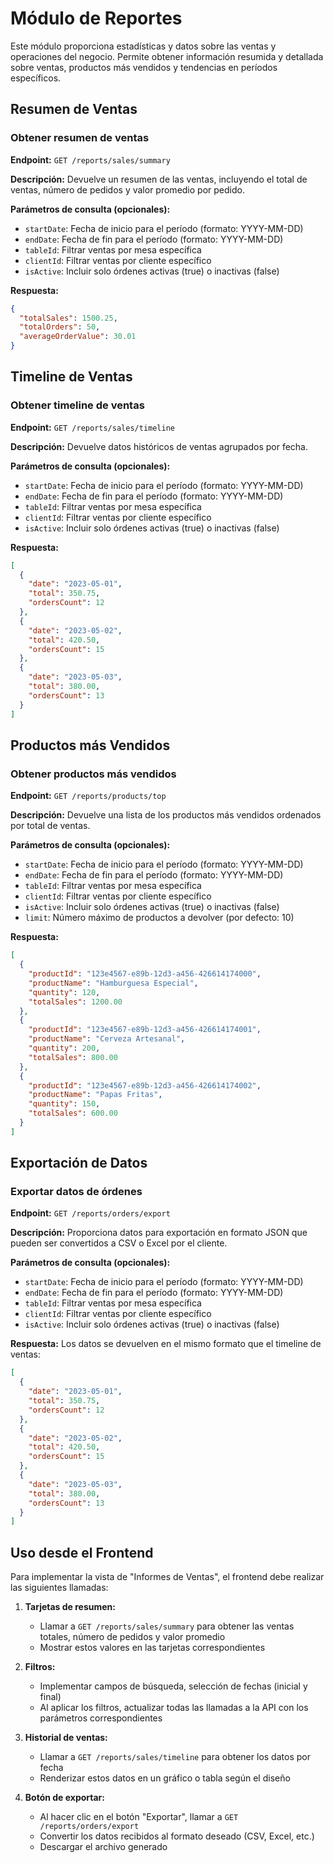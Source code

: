 # Módulo de Reportes

Este módulo proporciona estadísticas y datos sobre las ventas y operaciones del negocio. Permite obtener información resumida y detallada sobre ventas, productos más vendidos y tendencias en períodos específicos.

## Resumen de Ventas

### Obtener resumen de ventas

**Endpoint:** `GET /reports/sales/summary`

**Descripción:** Devuelve un resumen de las ventas, incluyendo el total de ventas, número de pedidos y valor promedio por pedido.

**Parámetros de consulta (opcionales):**
- `startDate`: Fecha de inicio para el período (formato: YYYY-MM-DD)
- `endDate`: Fecha de fin para el período (formato: YYYY-MM-DD)
- `tableId`: Filtrar ventas por mesa específica
- `clientId`: Filtrar ventas por cliente específico
- `isActive`: Incluir solo órdenes activas (true) o inactivas (false)

**Respuesta:**

```json
{
  "totalSales": 1500.25,
  "totalOrders": 50,
  "averageOrderValue": 30.01
}
```

## Timeline de Ventas

### Obtener timeline de ventas

**Endpoint:** `GET /reports/sales/timeline`

**Descripción:** Devuelve datos históricos de ventas agrupados por fecha.

**Parámetros de consulta (opcionales):**
- `startDate`: Fecha de inicio para el período (formato: YYYY-MM-DD)
- `endDate`: Fecha de fin para el período (formato: YYYY-MM-DD)
- `tableId`: Filtrar ventas por mesa específica
- `clientId`: Filtrar ventas por cliente específico
- `isActive`: Incluir solo órdenes activas (true) o inactivas (false)

**Respuesta:**

```json
[
  {
    "date": "2023-05-01",
    "total": 350.75,
    "ordersCount": 12
  },
  {
    "date": "2023-05-02",
    "total": 420.50,
    "ordersCount": 15
  },
  {
    "date": "2023-05-03",
    "total": 380.00,
    "ordersCount": 13
  }
]
```

## Productos más Vendidos

### Obtener productos más vendidos

**Endpoint:** `GET /reports/products/top`

**Descripción:** Devuelve una lista de los productos más vendidos ordenados por total de ventas.

**Parámetros de consulta (opcionales):**
- `startDate`: Fecha de inicio para el período (formato: YYYY-MM-DD)
- `endDate`: Fecha de fin para el período (formato: YYYY-MM-DD)
- `tableId`: Filtrar ventas por mesa específica
- `clientId`: Filtrar ventas por cliente específico
- `isActive`: Incluir solo órdenes activas (true) o inactivas (false)
- `limit`: Número máximo de productos a devolver (por defecto: 10)

**Respuesta:**

```json
[
  {
    "productId": "123e4567-e89b-12d3-a456-426614174000",
    "productName": "Hamburguesa Especial",
    "quantity": 120,
    "totalSales": 1200.00
  },
  {
    "productId": "123e4567-e89b-12d3-a456-426614174001",
    "productName": "Cerveza Artesanal",
    "quantity": 200,
    "totalSales": 800.00
  },
  {
    "productId": "123e4567-e89b-12d3-a456-426614174002",
    "productName": "Papas Fritas",
    "quantity": 150,
    "totalSales": 600.00
  }
]
```

## Exportación de Datos

### Exportar datos de órdenes

**Endpoint:** `GET /reports/orders/export`

**Descripción:** Proporciona datos para exportación en formato JSON que pueden ser convertidos a CSV o Excel por el cliente.

**Parámetros de consulta (opcionales):**
- `startDate`: Fecha de inicio para el período (formato: YYYY-MM-DD)
- `endDate`: Fecha de fin para el período (formato: YYYY-MM-DD)
- `tableId`: Filtrar ventas por mesa específica
- `clientId`: Filtrar ventas por cliente específico
- `isActive`: Incluir solo órdenes activas (true) o inactivas (false)

**Respuesta:**
Los datos se devuelven en el mismo formato que el timeline de ventas:

```json
[
  {
    "date": "2023-05-01",
    "total": 350.75,
    "ordersCount": 12
  },
  {
    "date": "2023-05-02",
    "total": 420.50,
    "ordersCount": 15
  },
  {
    "date": "2023-05-03",
    "total": 380.00,
    "ordersCount": 13
  }
]
```

## Uso desde el Frontend

Para implementar la vista de "Informes de Ventas", el frontend debe realizar las siguientes llamadas:

1. **Tarjetas de resumen:**
   - Llamar a `GET /reports/sales/summary` para obtener las ventas totales, número de pedidos y valor promedio
   - Mostrar estos valores en las tarjetas correspondientes

2. **Filtros:**
   - Implementar campos de búsqueda, selección de fechas (inicial y final)
   - Al aplicar los filtros, actualizar todas las llamadas a la API con los parámetros correspondientes

3. **Historial de ventas:**
   - Llamar a `GET /reports/sales/timeline` para obtener los datos por fecha
   - Renderizar estos datos en un gráfico o tabla según el diseño

4. **Botón de exportar:**
   - Al hacer clic en el botón "Exportar", llamar a `GET /reports/orders/export`
   - Convertir los datos recibidos al formato deseado (CSV, Excel, etc.)
   - Descargar el archivo generado 